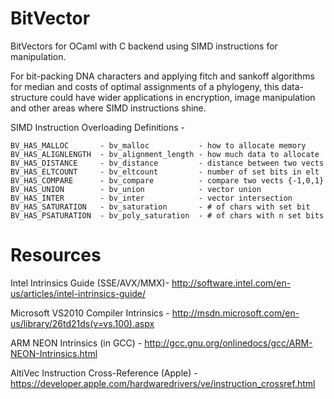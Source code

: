 BitVector
=========
BitVectors for OCaml with C backend using SIMD instructions for manipulation.

For bit-packing DNA characters and applying fitch and sankoff algorithms for
median and costs of optimal assignments of a phylogeny, this data-structure
could have wider applications in encryption, image manipulation and other areas
where SIMD instructions shine.

SIMD Instruction Overloading Definitions -

    BV_HAS_MALLOC       - bv_malloc           - how to allocate memory
    BV_HAS_ALIGNLENGTH  - bv_alignment_length - how much data to allocate
    BV_HAS_DISTANCE     - bv_distance         - distance between two vects
    BV_HAS_ELTCOUNT     - bv_eltcount         - number of set bits in elt
    BV_HAS_COMPARE      - bv_compare          - compare two vects {-1,0,1}
    BV_HAS_UNION        - bv_union            - vector union
    BV_HAS_INTER        - bv_inter            - vector intersection
    BV_HAS_SATURATION   - bv_saturation       - # of chars with set bit
    BV_HAS_PSATURATION  - bv_poly_saturation  - # of chars with n set bits


Resources
=========

Intel Intrinsics Guide (SSE/AVX/MMX)-
    http://software.intel.com/en-us/articles/intel-intrinsics-guide/

Microsoft VS2010 Compiler Intrinsics -
    http://msdn.microsoft.com/en-us/library/26td21ds(v=vs.100).aspx

ARM NEON Intrinsics (in GCC) -
    http://gcc.gnu.org/onlinedocs/gcc/ARM-NEON-Intrinsics.html

AltiVec Instruction Cross-Reference (Apple) -
    https://developer.apple.com/hardwaredrivers/ve/instruction_crossref.html
